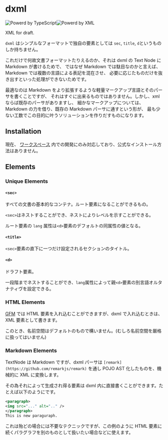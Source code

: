 # dxml

<img src="https://img.shields.io/badge/-TYPESCRIPT-informational?logo=TypeScript&style=flat&logoColor=1a5fb4&color=1a5fb4&labelColor=f6f5f4" alt="Powerd by TypeScript"><img src="https://img.shields.io/badge/-xml-informational?logo=xml&style=flat&logoColor=26a269&color=26a269&labelColor=f6f5f4" alt="Powerd by XML">

XML for draft.

`dxml` はシンプルなフォーマットで独自の要素としては `sec`, `title`, `d`というものしか持ちません。

これだけで何故文書フォーマットたりえるのか、それは dxml の Text Node に Markdown が書けるためで、
ではなぜ Markdown では駄目なのかと言えば、Markdown では複数の言語による表記を混在させ、
必要に応じたものだけを抜き出すといった処理ができないためです。

最適なのは Markdown をより拡張するような軽量マークアップ言語とそのパーサを書くことですが、
それはすぐに出来るものではありません。しかし、xml ならば既存のパーサがありますし、
細かなマークアップについては、Markdown の力を借り、既存の Markdown パーサに通すという形が、
最も少ない工数でこの目的に叶うソリューションを作りだすものになります。

## Installation

現在、 [ワークスペース](https://github.com/lieutar/looper-ts) 内での開発にのみ対応しており、公式なインストール方法はありません。

## Elements

### Unique Elements

#### `<sec>`

すべての文書の基本的なコンテナ。ルート要素になることができるもの。

`<sec>`はネストすることができ、ネストによりレベルを示すことができる。

ルート要素の `lang` 属性は`<d>`要素のデフォルトの同属性の値となる。

#### `<title>`

`<sec>`要素の直下に一つだけ設定されるセクションのタイトル。

#### `<d>`

ドラフト要素。

一段階までネストすることができ、`lang`属性によって親`<d>`要素の別言語オルタナティヴを設定できる。

### HTML Elements

[GFM](https://github.github.com/gfm/)  では HTML 要素を入れ込むことができますが、dxml で入れ込むときは、
XML 要素として書きます。

このとき、名前空間はデフォルトのもので構いません。(むしろ名前空間を厳格に扱ってはいません)

### Markdown Elements

TextNode は Markdown ですが、dxml パーサは `[remark](https://github.com/remarkjs/remark)` を通し
POJO AST 化したものを、機械的に XML に変換します。

その為それによって生成され得る要素は dxml 内に直接書くことができます。たとえば以下のようにです。

``` xml
<paragraph>
<img src="..." alt=".." />
</paragraph>
This is new paraguraph.
```
これは殆どの場合には不要なテクニックですが、この例のように
HTML 要素に続くパラグラフを別のものとして扱いたい場合などに使えます。


